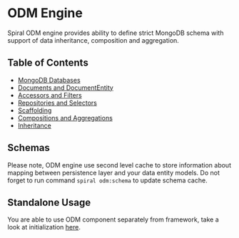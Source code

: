 # ODM Engine
Spiral ODM engine provides ability to define strict MongoDB schema with support of data inheritance, composition and aggregation.

## Table of Contents
* [MongoDB Databases](/odm/databases.md)
* [Documents and DocumentEntity](/odm/entities.md)
* [Accessors and Filters](/odm/accessors.md)
* [Repositories and Selectors](/odm/repositories.md)
* [Scaffolding](/odm/scaffolding.md)
* [Compositions and Aggregations](/odm/oop.md)
* [Inheritance](/odm/inheritance.md)

## Schemas
Please note, ODM engine use second level cache to store information about mapping between persistence layer and your data entity models. Do not forget to run command `spiral odm:schema` to update schema cache.

## Standalone Usage
You are able to use ODM component separately from framework, take a look at initialization [here](https://github.com/spiral/odm/tree/master/tests/ODM).